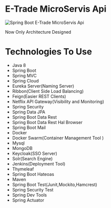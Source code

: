# E-Trade MicroServis Api #

![Spring Boot E-Trade MicroServis Api](https://fiverr-res.cloudinary.com/images/t_main1,q_auto,f_auto/gigs/119659274/original/18e932707c1e9ff9b62c02073831cd45f8dd8440/develop-projects-using-java-kotlin-springboot-nosql-professionally.jpeg "Spring Boot E-Trade MicroServis Api")

Now Only Architecture Designed

# Technologies To Use
- Java 8
- Spring Boot
- Spring MVC
- Spring Cloud
- Eureka Server(Naming Server)
- Ribbon(Client Side Load Balancing)
- Feign(Easier REST Clients)
- Netflix API Gateway(Visibility and Monitoring)
- Spring Security
- Spring Data JPA
- Spring Boot Data Rest
- Spring Boot Data Rest Hal Browser
- Spring Boot Mail
- Docker
- Docker Swarm(Container Management Tool )
- Mysql
- MongoDB
- Keycloak(SSO Server)
- Solr(Search Engine)
- Jenkins(Deployment Tool)
- Thymeleaf
- Spring Boot Hateoas
- Maven
- Spring Boot Test(Junit,Mockito,Hamcrest)
- Spring Security Test
- Spring Dev Tools
- Spring Actuator


